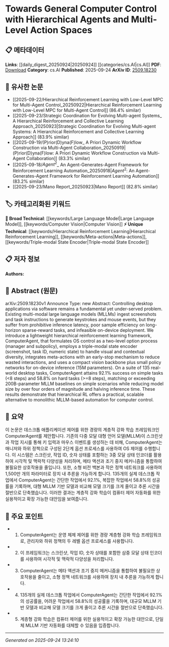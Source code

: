 <!-- KEYWORD_LINKING_METADATA:
{
  "processed_timestamp": "2025-09-24T13:24:10.211241",
  "vocabulary_version": "1.0",
  "selected_keywords": [
    "Hierarchical Reinforcement Learning",
    "Large Language Model",
    "Computer Vision",
    "Meta-actions",
    "Triple-modal State Encoder"
  ],
  "rejected_keywords": [],
  "similarity_scores": {
    "Hierarchical Reinforcement Learning": 0.8,
    "Large Language Model": 0.85,
    "Computer Vision": 0.8,
    "Meta-actions": 0.78,
    "Triple-modal State Encoder": 0.75
  },
  "extraction_method": "AI_prompt_based",
  "budget_applied": true,
  "candidates_json": {
    "candidates": [
      {
        "surface": "Hierarchical Reinforcement Learning",
        "canonical": "Hierarchical Reinforcement Learning",
        "aliases": [
          "HRL"
        ],
        "category": "unique_technical",
        "rationale": "Hierarchical Reinforcement Learning is central to the paper's approach and offers a distinct method for computer control.",
        "novelty_score": 0.75,
        "connectivity_score": 0.7,
        "specificity_score": 0.85,
        "link_intent_score": 0.8
      },
      {
        "surface": "Multi-modal Large Language Models",
        "canonical": "Large Language Model",
        "aliases": [
          "MLLM"
        ],
        "category": "broad_technical",
        "rationale": "Large Language Models are a key comparison point in the paper, linking to broader discussions in AI.",
        "novelty_score": 0.4,
        "connectivity_score": 0.9,
        "specificity_score": 0.6,
        "link_intent_score": 0.85
      },
      {
        "surface": "Vision Backbone",
        "canonical": "Computer Vision",
        "aliases": [
          "Vision Model"
        ],
        "category": "broad_technical",
        "rationale": "The vision backbone is crucial for the model's efficiency and links to the field of computer vision.",
        "novelty_score": 0.5,
        "connectivity_score": 0.88,
        "specificity_score": 0.7,
        "link_intent_score": 0.8
      },
      {
        "surface": "Meta-actions",
        "canonical": "Meta-actions",
        "aliases": [
          "Meta Action"
        ],
        "category": "unique_technical",
        "rationale": "Meta-actions are a novel mechanism in the paper, enhancing control efficiency and linking to action optimization.",
        "novelty_score": 0.7,
        "connectivity_score": 0.65,
        "specificity_score": 0.8,
        "link_intent_score": 0.78
      },
      {
        "surface": "Triple-modal State Encoder",
        "canonical": "Triple-modal State Encoder",
        "aliases": [
          "Three-modal Encoder"
        ],
        "category": "unique_technical",
        "rationale": "This encoder is a unique aspect of the framework, handling diverse inputs and linking to state representation.",
        "novelty_score": 0.8,
        "connectivity_score": 0.6,
        "specificity_score": 0.85,
        "link_intent_score": 0.75
      }
    ],
    "ban_list_suggestions": [
      "inference latency",
      "task instructions",
      "keystrokes",
      "mouse events",
      "inference time"
    ]
  },
  "decisions": [
    {
      "candidate_surface": "Hierarchical Reinforcement Learning",
      "resolved_canonical": "Hierarchical Reinforcement Learning",
      "decision": "linked",
      "scores": {
        "novelty": 0.75,
        "connectivity": 0.7,
        "specificity": 0.85,
        "link_intent": 0.8
      }
    },
    {
      "candidate_surface": "Multi-modal Large Language Models",
      "resolved_canonical": "Large Language Model",
      "decision": "linked",
      "scores": {
        "novelty": 0.4,
        "connectivity": 0.9,
        "specificity": 0.6,
        "link_intent": 0.85
      }
    },
    {
      "candidate_surface": "Vision Backbone",
      "resolved_canonical": "Computer Vision",
      "decision": "linked",
      "scores": {
        "novelty": 0.5,
        "connectivity": 0.88,
        "specificity": 0.7,
        "link_intent": 0.8
      }
    },
    {
      "candidate_surface": "Meta-actions",
      "resolved_canonical": "Meta-actions",
      "decision": "linked",
      "scores": {
        "novelty": 0.7,
        "connectivity": 0.65,
        "specificity": 0.8,
        "link_intent": 0.78
      }
    },
    {
      "candidate_surface": "Triple-modal State Encoder",
      "resolved_canonical": "Triple-modal State Encoder",
      "decision": "linked",
      "scores": {
        "novelty": 0.8,
        "connectivity": 0.6,
        "specificity": 0.85,
        "link_intent": 0.75
      }
    }
  ]
}
-->

# Towards General Computer Control with Hierarchical Agents and Multi-Level Action Spaces

## 📋 메타데이터

**Links**: [[daily_digest_20250924|20250924]] [[categories/cs.AI|cs.AI]]
**PDF**: [Download](https://arxiv.org/pdf/2509.18230.pdf)
**Category**: cs.AI
**Published**: 2025-09-24
**ArXiv ID**: [2509.18230](https://arxiv.org/abs/2509.18230)

## 🔗 유사한 논문
- [[2025-09-22/Hierarchical Reinforcement Learning with Low-Level MPC for Multi-Agent Control_20250922|Hierarchical Reinforcement Learning with Low-Level MPC for Multi-Agent Control]] (86.4% similar)
- [[2025-09-23/Strategic Coordination for Evolving Multi-agent Systems_ A Hierarchical Reinforcement and Collective Learning Approach_20250923|Strategic Coordination for Evolving Multi-agent Systems: A Hierarchical Reinforcement and Collective Learning Approach]] (83.9% similar)
- [[2025-09-19/(P)rior(D)yna(F)low_ A Priori Dynamic Workflow Construction via Multi-Agent Collaboration_20250919|(P)rior(D)yna(F)low: A Priori Dynamic Workflow Construction via Multi-Agent Collaboration]] (83.3% similar)
- [[2025-09-18/$Agent^2$_ An Agent-Generates-Agent Framework for Reinforcement Learning Automation_20250918|$Agent^2$: An Agent-Generates-Agent Framework for Reinforcement Learning Automation]] (83.2% similar)
- [[2025-09-23/Mano Report_20250923|Mano Report]] (82.8% similar)

## 🏷️ 카테고리화된 키워드
**🧠 Broad Technical**: [[keywords/Large Language Model|Large Language Model]], [[keywords/Computer Vision|Computer Vision]]
**⚡ Unique Technical**: [[keywords/Hierarchical Reinforcement Learning|Hierarchical Reinforcement Learning]], [[keywords/Meta-actions|Meta-actions]], [[keywords/Triple-modal State Encoder|Triple-modal State Encoder]]

## 📋 저자 정보

**Authors:** 

## 📄 Abstract (원문)

arXiv:2509.18230v1 Announce Type: new 
Abstract: Controlling desktop applications via software remains a fundamental yet under-served problem. Existing multi-modal large language models (MLLMs) ingest screenshots and task instructions to generate keystrokes and mouse events, but they suffer from prohibitive inference latency, poor sample efficiency on long-horizon sparse-reward tasks, and infeasible on-device deployment. We introduce a lightweight hierarchical reinforcement learning framework, ComputerAgent, that formulates OS control as a two-level option process (manager and subpolicy), employs a triple-modal state encoder (screenshot, task ID, numeric state) to handle visual and contextual diversity, integrates meta-actions with an early-stop mechanism to reduce wasted interactions, and uses a compact vision backbone plus small policy networks for on-device inference (15M parameters). On a suite of 135 real-world desktop tasks, ComputerAgent attains 92.1% success on simple tasks (<8 steps) and 58.8% on hard tasks (>=8 steps), matching or exceeding 200B-parameter MLLM baselines on simple scenarios while reducing model size by over four orders of magnitude and halving inference time. These results demonstrate that hierarchical RL offers a practical, scalable alternative to monolithic MLLM-based automation for computer control.

## 📝 요약

이 논문은 데스크톱 애플리케이션 제어를 위한 경량의 계층적 강화 학습 프레임워크인 ComputerAgent를 제안합니다. 기존의 다중 모달 대형 언어 모델(MLLM)이 스크린샷과 작업 지시를 통해 키 입력과 마우스 이벤트를 생성하는 데 비해, ComputerAgent는 매니저와 하위 정책으로 구성된 2단계 옵션 프로세스를 사용하여 OS 제어를 수행합니다. 이 시스템은 스크린샷, 작업 ID, 숫자 상태를 포함하는 3중 모달 상태 인코더를 활용하여 시각적 및 맥락적 다양성을 처리하며, 메타 액션과 조기 중지 메커니즘을 통합하여 불필요한 상호작용을 줄입니다. 또한, 소형 비전 백본과 작은 정책 네트워크를 사용하여 1,500만 개의 파라미터로 장치 내 추론을 가능하게 합니다. 135개의 실제 데스크톱 작업에서 ComputerAgent는 간단한 작업에서 92.1%, 복잡한 작업에서 58.8%의 성공률을 기록하며, 대형 MLLM 기반 모델과 비교해 모델 크기를 크게 줄이고 추론 시간을 절반으로 단축했습니다. 이러한 결과는 계층적 강화 학습이 컴퓨터 제어 자동화를 위한 실용적이고 확장 가능한 대안임을 보여줍니다.

## 🎯 주요 포인트

- 1. ComputerAgent는 운영 체제 제어를 위한 경량 계층형 강화 학습 프레임워크로, 관리자와 하위 정책의 두 레벨 옵션 프로세스를 사용합니다.
- 2. 이 프레임워크는 스크린샷, 작업 ID, 숫자 상태를 포함한 삼중 모달 상태 인코더를 사용하여 시각적 및 맥락적 다양성을 처리합니다.
- 3. ComputerAgent는 메타 액션과 조기 중지 메커니즘을 통합하여 불필요한 상호작용을 줄이고, 소형 정책 네트워크를 사용하여 장치 내 추론을 가능하게 합니다.
- 4. 135개의 실제 데스크톱 작업에서 ComputerAgent는 간단한 작업에서 92.1%의 성공률을, 어려운 작업에서 58.8%의 성공률을 기록하며, 대규모 MLLM 기반 모델과 비교해 모델 크기를 크게 줄이고 추론 시간을 절반으로 단축했습니다.
- 5. 계층형 강화 학습은 컴퓨터 제어를 위한 실용적이고 확장 가능한 대안으로, 단일체 MLLM 기반 자동화를 대체할 수 있음을 입증합니다.


---

*Generated on 2025-09-24 13:24:10*
